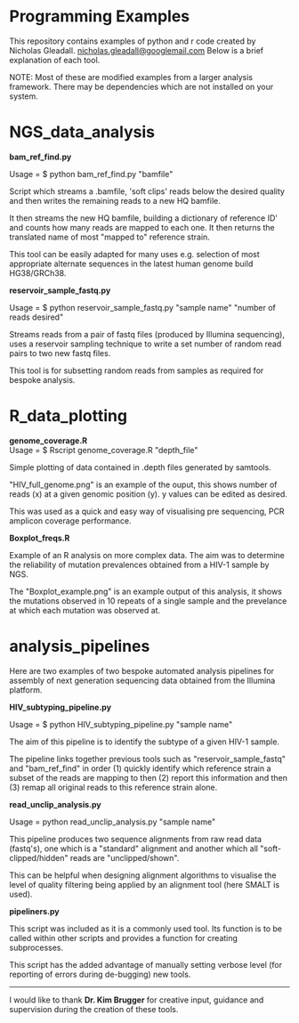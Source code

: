 # Programming Examples

This repository contains examples of python and r code created by Nicholas Gleadall.
nicholas.gleadall@googlemail.com
Below is a brief explanation of each tool.  

NOTE: Most of these are modified examples from a larger analysis framework. There
may be dependencies which are not installed on your system.


NGS_data_analysis
=================
<body>
<b>bam_ref_find.py</b><BR>

Usage = $ python bam_ref_find.py "bamfile"

Script which streams a .bamfile, 'soft clips' reads below the
desired quality and then writes the remaining reads to a new HQ bamfile.

It then streams the new HQ bamfile, building a dictionary of reference ID' and
counts how many reads are mapped to each one. It then returns the translated name
of most "mapped to" reference strain.

This tool can be easily adapted for many uses e.g. selection of most appropriate alternate sequences
in the latest human genome build HG38/GRCh38.

<b> reservoir_sample_fastq.py </b><BR>

Usage = $ python reservoir_sample_fastq.py "sample name" "number of reads desired"

Streams reads from a pair of fastq files (produced by Illumina sequencing), uses a reservoir sampling technique
to write a set number of random read pairs to two new fastq files.

This tool is for subsetting random reads from samples as required for bespoke analysis.

</body>

R_data_plotting
===============
<body>
<b>genome_coverage.R</b><BR>
Usage = $ Rscript genome_coverage.R "depth_file"

Simple plotting of data contained in .depth files generated by samtools.

"HIV_full_genome.png" is an example of the ouput, this shows number of reads (x) at a given genomic position (y).
y values can be edited as desired.

This was used as a quick and easy way of visualising pre sequencing, PCR amplicon coverage performance.

<b>Boxplot_freqs.R</b>

Example of an R analysis on more complex data. The aim was to determine the
reliability of mutation prevalences obtained from a HIV-1 sample by NGS.

The "Boxplot_example.png" is an example output of this analysis, it shows the mutations observed in 10 repeats
of a single sample and the prevelance at which each mutation was observed at.
</body>

analysis_pipelines
==================
<body>
Here are two examples of two bespoke automated analysis pipelines for assembly of next generation sequencing data obtained from the Illumina platform.

<b>HIV_subtyping_pipeline.py</b><BR>

Usage = $ python HIV_subtyping_pipeline.py "sample name"

The aim of this pipeline is to identify the subtype of a given HIV-1 sample.

The pipeline links together previous tools such as "reservoir_sample_fastq" and "bam_ref_find"
in order (1) quickly identify which reference strain a subset of the reads are mapping to then (2)
report this information and then (3) remap all original reads to this reference strain alone.

<b>read_unclip_analysis.py</b><BR>

Usage = python read_unclip_analysis.py "sample name"

This pipeline produces two sequence alignments from raw read data (fastq's), one which is a "standard" alignment
and another which all "soft-clipped/hidden" reads are "unclipped/shown".

This can be helpful when designing alignment algorithms to visualise the level of quality filtering being applied by
an alignment tool (here SMALT is used).

<b> pipeliners.py </b><BR>

This script was included as it is a commonly used tool. Its function is to be called within other scripts and
provides a function for creating subprocesses.

This script has the added advantage of manually setting verbose level (for reporting of errors during de-bugging)
new tools.

<hr>

I would like to thank <b>Dr. Kim Brugger</b> for creative input, guidance and supervision during the creation of these tools.
</body>
